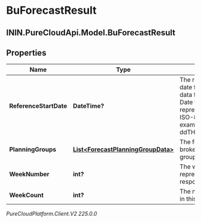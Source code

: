 # BuForecastResult

## ININ.PureCloudApi.Model.BuForecastResult

## Properties

|Name | Type | Description | Notes|
|------------ | ------------- | ------------- | -------------|
| **ReferenceStartDate** | **DateTime?** | The reference start date for interval-based data for this forecast. Date time is represented as an ISO-8601 string. For example: yyyy-MM-ddTHH:mm:ss[.mmm]Z | [optional] |
| **PlanningGroups** | [**List&lt;ForecastPlanningGroupData&gt;**](ForecastPlanningGroupData) | The forecast data broken up by planning group | [optional] |
| **WeekNumber** | **int?** | The week number represented by this response | [optional] |
| **WeekCount** | **int?** | The number of weeks in this forecast | [optional] |



_PureCloudPlatform.Client.V2 225.0.0_
